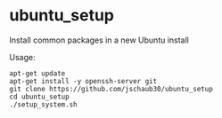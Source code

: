 # ubuntu_setup
Install common packages in a new Ubuntu install

Usage:
```
apt-get update
apt-get install -y openssh-server git
git clone https://github.com/jschaub30/ubuntu_setup
cd ubuntu_setup
./setup_system.sh
```
